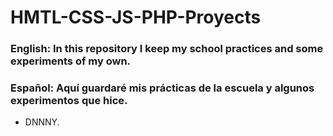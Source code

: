 # HMTL-CSS-JS-PHP-Proyects
### English: In this repository I keep my school practices and some experiments of my own.
### Español: Aquí guardaré mis prácticas de la escuela y algunos experimentos que hice.
- DNNNY.
